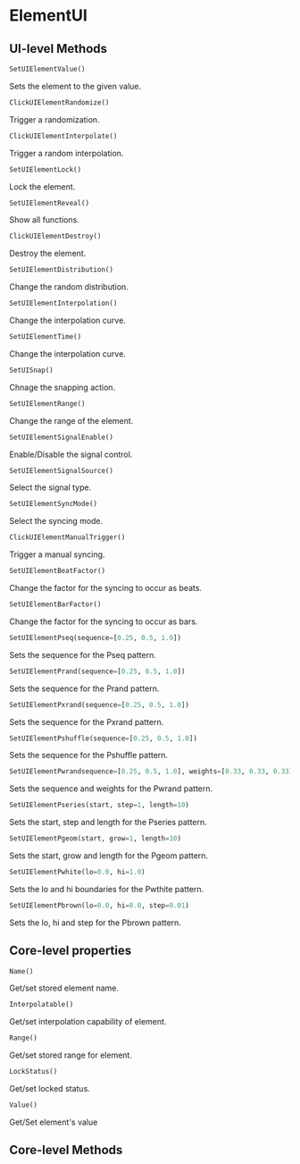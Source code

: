 # ElementUI 

## UI-level Methods

```python
SetUIElementValue()
```
Sets the element to the given value.

```python
ClickUIElementRandomize()
```
Trigger a randomization.

```python
ClickUIElementInterpolate()
```
Trigger a random interpolation.

```python
SetUIElementLock()
```
Lock the element.

```python
SetUIElementReveal()
```
Show all functions.

```python
ClickUIElementDestroy()
```
Destroy the element.

```python
SetUIElementDistribution()
```
Change the random distribution.

```python
SetUIElementInterpolation()
```
Change the interpolation curve.

```python
SetUIElementTime()
```
Change the interpolation curve.

```python
SetUISnap()
```
Chnage the snapping action.

```python
SetUIElementRange()
```
Change the range of the element.

```python
SetUIElementSignalEnable()
```
Enable/Disable the signal control.

```python
SetUIElementSignalSource()
```
Select the signal type.

```python
SetUIElementSyncMode()
```
Select the syncing mode.

```python
ClickUIElementManualTrigger()
```
Trigger a manual syncing.

```python
SetUIElementBeatFactor()
```
Change the factor for the syncing to occur as beats.

```python
SetUIElementBarFactor()
```
Change the factor for the syncing to occur as bars.

```python
SetUIElementPseq(sequence=[0.25, 0.5, 1.0])
```
Sets the sequence for the Pseq pattern.

```python
SetUIElementPrand(sequence=[0.25, 0.5, 1.0])
```
Sets the sequence for the Prand pattern.

```python
SetUIElementPxrand(sequence=[0.25, 0.5, 1.0])
```
Sets the sequence for the Pxrand pattern.

```python
SetUIElementPshuffle(sequence=[0.25, 0.5, 1.0])
```
Sets the sequence for the Pshuffle pattern.

```python
SetUIElementPwrandsequence=[0.25, 0.5, 1.0], weights=[0.33, 0.33, 0.33])
```
Sets the sequence and weights for the Pwrand pattern.


```python
SetUIElementPseries(start, step=1, length=10)
```
Sets the start, step and length for the Pseries pattern.


```python
SetUIElementPgeom(start, grow=1, length=10)
```
Sets the start, grow and length for the Pgeom pattern.

```python
SetUIElementPwhite(lo=0.0, hi=1.0)
```
Sets the lo and hi boundaries for the Pwthite pattern.


```python
SetUIElementPbrown(lo=0.0, hi=0.0, step=0.01)
```
Sets the lo, hi and step for the Pbrown pattern.


## Core-level properties

```python
Name()
```
Get/set stored element name.

```python
Interpolatable()
```
Get/set interpolation capability of element.

```python
Range()
```
Get/set stored range for element.

```python
LockStatus()
```
Get/set locked status.

```python
Value()
```
Get/Set element's value

## Core-level Methods
